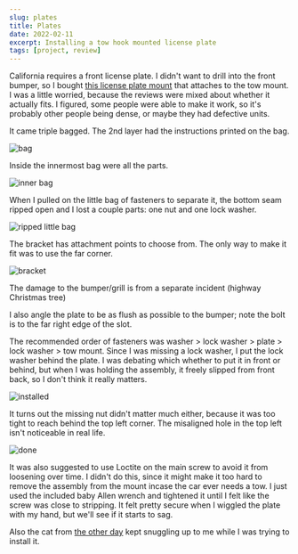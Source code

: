```yaml
---
slug: plates
title: Plates
date: 2022-02-11
excerpt: Installing a tow hook mounted license plate
tags: [project, review]
---
```


<script>
  import Image from "$lib/components/base/image.svelte";
</script>

California requires a front license plate. I didn't want to drill into the front bumper, so I bought [this license plate mount](https://amzn.to/3BczzhP) that attaches to the tow mount. I was a little worried, because the reviews were mixed about whether it actually fits. I figured, some people were able to make it work, so it's probably other people being dense, or maybe they had defective units.

It came triple bagged. The 2nd layer had the instructions printed on the bag.

<Image
  path="posts/{slug}"
  filename="20220210_171941"
  figcaption="bag"
  alt="bag"
/>

Inside the innermost bag were all the parts.

<Image
  path="posts/{slug}"
  filename="20220210_172058"
  figcaption="inner bag"
  alt="inner bag"
/>

When I pulled on the little bag of fasteners to separate it, the bottom seam ripped open and I lost a couple parts: one nut and one lock washer.

<Image
  path="posts/{slug}"
  filename="20220210_180327"
  figcaption="ripped little bag"
  alt="ripped little bag"
/>

The bracket has attachment points to choose from. The only way to make it fit was to use the far corner.

<Image
  path="posts/{slug}"
  filename="bracket"
  figcaption="bracket"
  alt="bracket"
/>

The damage to the bumper/grill is from a separate incident (highway Christmas tree)

I also angle the plate to be as flush as possible to the bumper; note the bolt is to the far right edge of the slot.

The recommended order of fasteners was washer > lock washer > plate > lock washer > tow mount. Since I was missing a lock washer, I put the lock washer behind the plate. I was debating which whether to put it in front or behind, but when I was holding the assembly, it freely slipped from front back, so I don't think it really matters.

<Image
  path="posts/{slug}"
  filename="installed"
  figcaption="installed"
  alt="installed"
/>

It turns out the missing nut didn't matter much either, because it was too tight to reach behind the top left corner. The misaligned hole in the top left isn't noticeable in real life.

<Image
  path="posts/{slug}"
  filename="20220210_180214edit"
  figcaption="done"
  alt="done"
/>

It was also suggested to use Loctite on the main screw to avoid it from loosening over time. I didn't do this, since it might make it too hard to remove the assembly from the mount incase the car ever needs a tow. I just used the included baby Allen wrench and tightened it until I felt like the screw was close to stripping. It felt pretty secure when I wiggled the plate with my hand, but we'll see if it starts to sag.

Also the cat from [the other day](https://site.ihtfy.comm/cat/) kept snuggling up to me while I was trying to install it.
